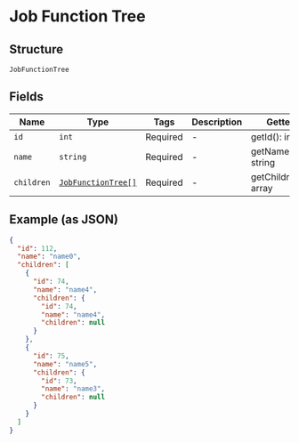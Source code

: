 
# Job Function Tree

## Structure

`JobFunctionTree`

## Fields

| Name | Type | Tags | Description | Getter | Setter |
|  --- | --- | --- | --- | --- | --- |
| `id` | `int` | Required | - | getId(): int | setId(int id): void |
| `name` | `string` | Required | - | getName(): string | setName(string name): void |
| `children` | [`JobFunctionTree[]`](../../doc/models/job-function-tree.md) | Required | - | getChildren(): array | setChildren(array children): void |

## Example (as JSON)

```json
{
  "id": 112,
  "name": "name0",
  "children": [
    {
      "id": 74,
      "name": "name4",
      "children": {
        "id": 74,
        "name": "name4",
        "children": null
      }
    },
    {
      "id": 75,
      "name": "name5",
      "children": {
        "id": 73,
        "name": "name3",
        "children": null
      }
    }
  ]
}
```

